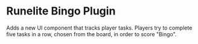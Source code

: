 # Runelite Bingo Plugin
Adds a new UI component that tracks player tasks. Players try to complete five tasks in a row, chosen from the board, in order to score "Bingo".